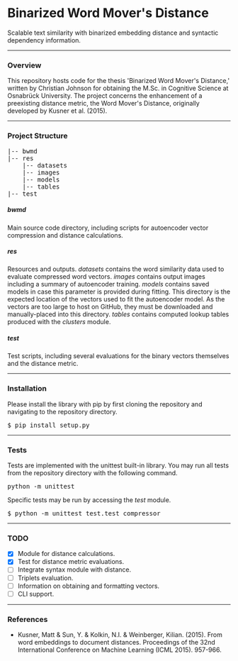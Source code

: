 # Binarized Word Mover's Distance
Scalable text similarity with binarized embedding distance and syntactic dependency information.

***

### Overview

This repository hosts code for the thesis 'Binarized Word Mover's Distance,' written by Christian Johnson for obtaining the M.Sc. in Cognitive Science at Osnabrück University. The project concerns the enhancement of a preexisting distance metric, the Word Mover's Distance, originally developed by Kusner et al. (2015). 

***

### Project Structure

<pre>
|-- bwmd
|-- res
	|-- datasets
	|-- images
	|-- models
	|-- tables
|-- test
</pre>


##### bwmd

Main source code directory, including scripts for autoencoder vector compression and distance calculations.

##### res

Resources and outputs. *datasets* contains the word similarity data used to evaluate compressed word vectors. *images* contains output images including a summary of autoencoder training. *models* contains saved models in case this parameter is provided during fitting. This directory is the expected location of the vectors used to fit the autoencoder model. As the vectors are too large to host on GitHub, they must be downloaded and manually-placed into this directory. *tables* contains computed lookup tables produced with the *clusters* module. 

##### test

Test scripts, including several evaluations for the binary vectors themselves and the distance metric.

***

### Installation

Please install the library with pip by first cloning the repository and navigating to the repository directory.

<pre>$ pip install setup.py</pre>

***

### Tests

Tests are implemented with the unittest built-in library. You may run all tests from the repository directory with the following command.

<pre>python -m unittest</pre>

Specific tests may be run by accessing the *test* module.

<pre>$ python -m unittest test.test_compressor</pre>

***

### TODO

- [x] Module for distance calculations.
- [x] Test for distance metric evaluations.
- [ ] Integrate syntax module with distance.
- [ ] Triplets evaluation.
- [ ] Information on obtaining and formatting vectors.
- [ ] CLI support.

***

### References

- Kusner, Matt & Sun, Y. & Kolkin, N.I. & Weinberger, Kilian. (2015). From word embeddings to document distances. Proceedings of the 32nd International Conference on Machine Learning (ICML 2015). 957-966. 